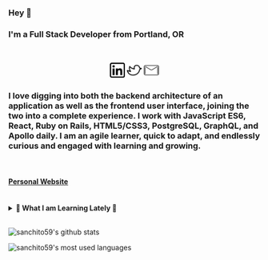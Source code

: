 ### Hey 👋

### I'm a Full Stack Developer from Portland, OR

<br>

<p align='center'>
<a href="https://www.linkedin.com/in/chris--sanchez/"><img height="30" src="https://github.com/sanchito59/sanchito59/blob/master/linkedin.png?raw=true"/></a>
<a href="https://twitter.com/i/lists/1316210473084219393?s=09"><img height="30" src="https://github.com/sanchito59/sanchito59/blob/master/twitter.png?raw=true"></a>
<a href="mailto:c.sanch7@gmail.com"/><img height="30" src="https://github.com/sanchito59/sanchito59/blob/master/mail.png?raw=true"/></a>

### I love digging into both the backend architecture of an application as well as the frontend user interface, joining the two into a complete experience. I work with JavaScript ES6, React, Ruby on Rails, HTML5/CSS3, PostgreSQL, GraphQL, and Apollo daily. I am an agile learner, quick to adapt, and endlessly curious and engaged with learning and growing. 

<br>

#### <a href="https://chris-sanchez-dev.netlify.app/">Personal Website</a>

<br>

<details>
 <summary><strong>🌱 What I am Learning Lately 🌱</strong></summary>
 <ul>
   <li>TypeScript 😃</li>
   <li>React Native development</li>
   <li>Test Driven Development with Jest</li>
   <li>Strengthening software/system design best practices</li>
  </ul>
</details>

<br>

![sanchito59's github stats](https://github-readme-stats.vercel.app/api?username=sanchito59&hide=contribs,prs&show_icons=true&hide_border=true&title_color=000)

![sanchito59's most used languages](https://github-readme-stats.vercel.app/api/top-langs/?username=sanchito59&layout=compact&hide_border=true)

